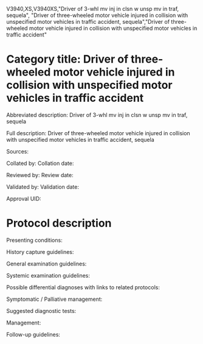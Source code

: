 V3940,XS,V3940XS,"Driver of 3-whl mv inj in clsn w unsp mv in traf, sequela", "Driver of three-wheeled motor vehicle injured in collision with unspecified motor vehicles in traffic accident, sequela","Driver of three-wheeled motor vehicle injured in collision with unspecified motor vehicles in traffic accident"
# Category title: Driver of three-wheeled motor vehicle injured in collision with unspecified motor vehicles in traffic accident

Abbreviated description: Driver of 3-whl mv inj in clsn w unsp mv in traf, sequela

Full description: Driver of three-wheeled motor vehicle injured in collision with unspecified motor vehicles in traffic accident, sequela

Sources:

Collated by:
Collation date:

Reviewed by:
Review date:

Validated by:
Validation date:

Approval UID:

# Protocol description

Presenting conditions:

History capture guidelines:

General examination guidelines:

Systemic examination guidelines:

Possible differential diagnoses with links to related protocols:

Symptomatic / Palliative management:

Suggested diagnostic tests:

Management:

Follow-up guidelines:
